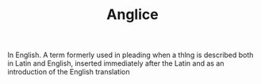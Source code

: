 ---
title: Anglice
permalink: "/definitions/anglice.html"
body: In English. A term formerly used in pleading when a thlng is described both
  in Latin and English, inserted immediately after the Latin and as an introduction
  of the English translation
published_at: '2018-07-07'
layout: post
---
